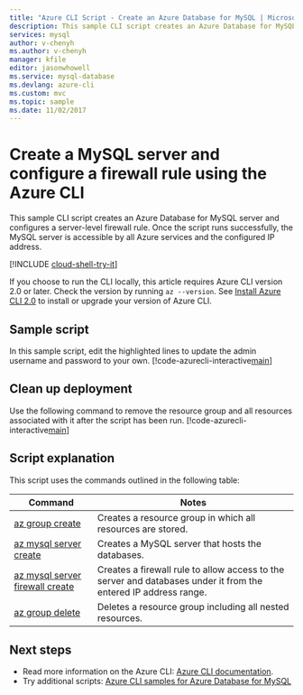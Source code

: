 ```yaml
---
title: "Azure CLI Script - Create an Azure Database for MySQL | Microsoft Docs"
description: This sample CLI script creates an Azure Database for MySQL server and configures a server-level firewall rule.
services: mysql
author: v-chenyh
ms.author: v-chenyh
manager: kfile
editor: jasonwhowell
ms.service: mysql-database
ms.devlang: azure-cli
ms.custom: mvc
ms.topic: sample
ms.date: 11/02/2017
---
```


# Create a MySQL server and configure a firewall rule using the Azure CLI
This sample CLI script creates an Azure Database for MySQL server and configures a server-level firewall rule. Once the script runs successfully, the MySQL server is accessible by all Azure services and the configured IP address.

[!INCLUDE [cloud-shell-try-it](../../../includes/cloud-shell-try-it.md)]

If you choose to run the CLI locally, this article requires Azure CLI version 2.0 or later. Check the version by running `az --version`. See [Install Azure CLI 2.0]( /cli/azure/install-azure-cli) to install or upgrade your version of Azure CLI. 

## Sample script
In this sample script, edit the highlighted lines to update the admin username and password to your own.
[!code-azurecli-interactive[main](../../../cli_scripts/mysql/create-mysql-server-and-firewall-rule/create-mysql-server-and-firewall-rule.sh?highlight=15-16 "Create an Azure Database for MySQL, and server-level firewall rule.")]

## Clean up deployment
Use the following command to remove the resource group and all resources associated with it after the script has been run. 
[!code-azurecli-interactive[main](../../../cli_scripts/mysql/create-mysql-server-and-firewall-rule/delete-mysql.sh "Delete the resource group.")]

## Script explanation
This script uses the commands outlined in the following table:

| **Command** | **Notes** |
|---|---|
| [az group create](/cli/azure/group#az_group_create) | Creates a resource group in which all resources are stored. |
| [az mysql server create](/cli/azure/mysql/server#az_msql_server_create) | Creates a MySQL server that hosts the databases. |
| [az mysql server firewall create](/cli/azure/mysql/server/firewall-rule#az_mysql_server_firewall_rule_create) | Creates a firewall rule to allow access to the server and databases under it from the entered IP address range. |
| [az group delete](/cli/azure/group#az_group_delete) | Deletes a resource group including all nested resources. |

## Next steps
- Read more information on the Azure CLI: [Azure CLI documentation](/cli/azure/overview).
- Try additional scripts: [Azure CLI samples for Azure Database for MySQL](../sample-scripts-azure-cli.md)
